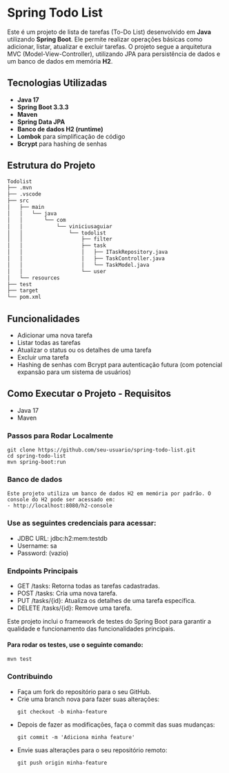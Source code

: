 # Spring Todo List

Este é um projeto de lista de tarefas (To-Do List) desenvolvido em **Java** utilizando **Spring Boot**. Ele permite realizar operações básicas como adicionar, listar, atualizar e excluir tarefas. O projeto segue a arquitetura MVC (Model-View-Controller), utilizando JPA para persistência de dados e um banco de dados em memória **H2**.

## Tecnologias Utilizadas

- **Java 17**
- **Spring Boot 3.3.3**
- **Maven**
- **Spring Data JPA**
- **Banco de dados H2 (runtime)**
- **Lombok** para simplificação de código
- **Bcrypt** para hashing de senhas

## Estrutura do Projeto

```bash
Todolist
├── .mvn
├── .vscode
├── src
│   ├── main
│   │   └── java
│   │       └── com
│   │           └── viniciusaguiar
│   │               └── todolist
│   │                   ├── filter
│   │                   ├── task
│   │                   │   ├── ITaskRepository.java
│   │                   │   ├── TaskController.java
│   │                   │   └── TaskModel.java
│   │                   └── user
│   └── resources
├── test
├── target
└── pom.xml
```
## Funcionalidades
- Adicionar uma nova tarefa
- Listar todas as tarefas
- Atualizar o status ou os detalhes de uma tarefa
- Excluir uma tarefa
- Hashing de senhas com Bcrypt para autenticação futura (com potencial expansão para um sistema de usuários)

## Como Executar o Projeto - Requisitos
- Java 17
- Maven

### Passos para Rodar Localmente
    git clone https://github.com/seu-usuario/spring-todo-list.git
    cd spring-todo-list
    mvn spring-boot:run

### Banco de dados
    Este projeto utiliza um banco de dados H2 em memória por padrão. O console do H2 pode ser acessado em:
    - http://localhost:8080/h2-console

### Use as seguintes credenciais para acessar:

- JDBC URL: jdbc:h2:mem:testdb
- Username: sa
- Password: (vazio)

### Endpoints Principais
- GET /tasks: Retorna todas as tarefas cadastradas.
- POST /tasks: Cria uma nova tarefa.
- PUT /tasks/{id}: Atualiza os detalhes de uma tarefa específica.
- DELETE /tasks/{id}: Remove uma tarefa.

Este projeto inclui o framework de testes do Spring Boot para garantir a qualidade e funcionamento das funcionalidades principais.

#### Para rodar os testes, use o seguinte comando:
    mvn test

### Contribuindo
- Faça um fork do repositório para o seu GitHub.
- Crie uma branch nova para fazer suas alterações:
    ```
    git checkout -b minha-feature
    ```
- Depois de fazer as modificações, faça o commit das suas mudanças:
    ```
    git commit -m 'Adiciona minha feature'
    ```
- Envie suas alterações para o seu repositório remoto:
    ```
    git push origin minha-feature
    ```

